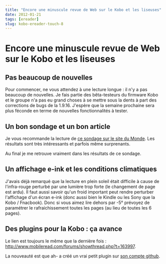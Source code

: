 ```yaml
---
title: "Encore une minuscule revue de Web sur le Kobo et les liseuses"
date: 2012-01-21
tags: [ereader]
slug: kobo-ereader-touch-8
---
```

# Encore une minuscule revue de Web sur le Kobo et les liseuses

## Pas beaucoup de nouvelles
Pour commencer, ne vous attendez à une lecture longue : il n'y a pas beaucoup de nouvelles. Je fais partie des bêta-testeurs du firmware Kobo et le groupe n'a pas eu grand choses à se mettre sous la dents à part des corrections de bugs de la 1.9.16. J'espère que la semaine prochaine sera plus féconde en terme de nouvelles fonctionnalités à tester.


## Un bon sondage et un bon article

Je vous recommande la lecture de [ce sondage sur le site du Monde](http://lafeuille.blog.lemonde.fr/2012/01/19/usages-des-liseuses-2/). Les résultats sont très intéressants et parfois même surprenants.

Au final je me retrouve vraiment dans les résultats de ce sondage.

## Un affichage e-ink et les conditions climatiques

J'avais déjà remarqué que la lecture en plein soleil était difficile à cause de l'infra-rouge perturbé par une lumière trop forte (le changement de page est ardu). Il faut aussi savoir qu'un froid important peut rendre perturber l'affichage d'un écran e-ink (donc aussi bien le Kindle ou les Sony que la Kobo / Fnacbook). Donc si vous aimez lire dehors par -5° prévoyez de paramétrer le rafraichissement toutes les pages (au lieu de toutes les 6 pages).

## Des plugins pour la Kobo : ça avance

Le lien est toujours le même que la dernière fois : http://www.mobileread.com/forums/showthread.php?t=163997.

La nouveauté est que ah- a créé un vrai petit plugin sur [son compte github](https://github.com/ah-/koboplugins).

